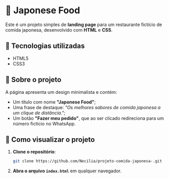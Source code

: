 # 🍣 Japonese Food

Este é um projeto simples de **landing page** para um restaurante fictício de comida japonesa, desenvolvido com **HTML** e **CSS**.

## 🚀 Tecnologias utilizadas

- HTML5
- CSS3

## 🎨 Sobre o projeto

A página apresenta um design minimalista e contém:
- Um título com nome **"Japonese Food"**;
- Uma frase de destaque: *"Os melhores sabores de comida japonesa a um clique de distância."*;
- Um botão **"Fazer meu pedido"**, que ao ser clicado redireciona para um número fictício no WhatsApp.

## 📌 Como visualizar o projeto

1. **Clone o repositório**:
    ```bash
    git clone https://github.com/Necilia/projeto-comida-japonesa-.git
    ```

2. **Abra o arquivo `index.html`** em qualquer navegador.
